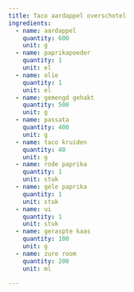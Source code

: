 ```yaml
---
title: Taco aardappel overschotel
ingredients:
  - name: aardappel
    quantity: 600
    unit: g
  - name: paprikapoeder
    quantity: 1
    unit: el
  - name: olie
    quantity: 1
    unit: el
  - name: gemengd gehakt
    quantity: 500
    unit: g
  - name: passata
    quantity: 400
    unit: g
  - name: taco kruiden
    quantity: 40
    unit: g
  - name: rode paprika
    quantity: 1
    unit: stuk
  - name: gele paprika
    quantity: 1
    unit: stuk
  - name: ui
    quantity: 1
    unit: stuk
  - name: geraspte kaas
    quantity: 100
    unit: g
  - name: zure room
    quantity: 200
    unit: ml

---
```


<Recipe />
